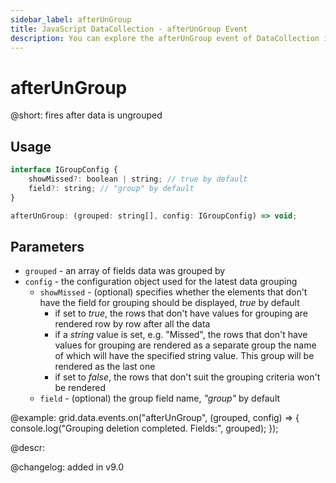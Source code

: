 ```yaml
---
sidebar_label: afterUnGroup
title: JavaScript DataCollection - afterUnGroup Event 
description: You can explore the afterUnGroup event of DataCollection in the documentation of the DHTMLX JavaScript UI library. Browse developer guides and API reference, try out code examples and live demos, and download a free 30-day evaluation version of DHTMLX Suite.
---
```


# afterUnGroup

@short: fires after data is ungrouped

## Usage

~~~jsx
interface IGroupConfig {
    showMissed?: boolean | string; // true by default
    field?: string; // "group" by default
}

afterUnGroup: (grouped: string[], config: IGroupConfig) => void;
~~~

## Parameters

- `grouped` - an array of fields data was grouped by
- `config` - the configuration object used for the latest data grouping
    - `showMissed` - (optional) specifies whether the elements that don't have the field for grouping should be displayed, *true* by default
        - if set to *true*, the rows that don't have values for grouping are rendered row by row after all the data
        - if a *string* value is set, e.g. "Missed", the rows that don't have values for grouping are rendered as a separate group the name of which will have the specified string value. This group will be rendered as the last one
        - if set to *false*, the rows that don't suit the grouping criteria won't be rendered
    - `field` - (optional) the group field name, *"group"* by default

@example:
grid.data.events.on("afterUnGroup", (grouped, config) => {
    console.log("Grouping deletion completed. Fields:", grouped);
});

@descr:

@changelog: added in v9.0
